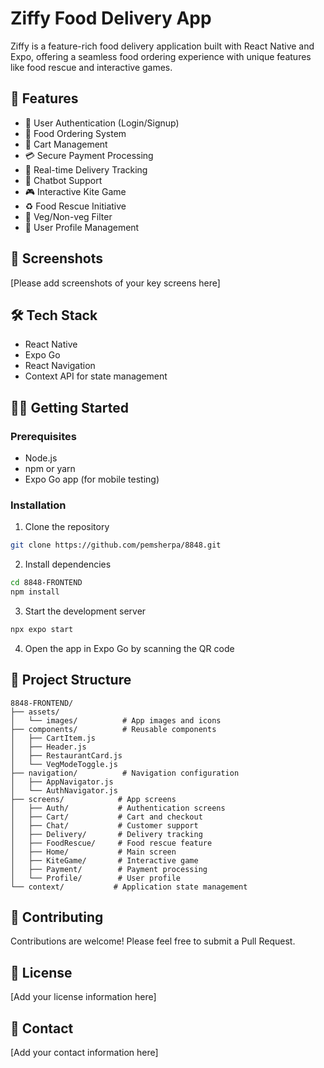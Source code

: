 # Ziffy Food Delivery App

Ziffy is a feature-rich food delivery application built with React Native and Expo, offering a seamless food ordering experience with unique features like food rescue and interactive games.

## 🚀 Features

- 🔐 User Authentication (Login/Signup)
- 🍔 Food Ordering System
- 🛒 Cart Management
- 💳 Secure Payment Processing
- 🚚 Real-time Delivery Tracking
- 💬 Chatbot Support
- 🎮 Interactive Kite Game
- ♻️ Food Rescue Initiative
- 🥬 Veg/Non-veg Filter
- 👤 User Profile Management

## 📱 Screenshots

[Please add screenshots of your key screens here]

## 🛠️ Tech Stack

- React Native
- Expo Go
- React Navigation
- Context API for state management

## 🏃‍♂️ Getting Started

### Prerequisites

- Node.js
- npm or yarn
- Expo Go app (for mobile testing)

### Installation

1. Clone the repository
```bash
git clone https://github.com/pemsherpa/8848.git
```

2. Install dependencies
```bash
cd 8848-FRONTEND
npm install
```

3. Start the development server
```bash
npx expo start
```

4. Open the app in Expo Go by scanning the QR code

## 📁 Project Structure

```
8848-FRONTEND/
├── assets/
│   └── images/          # App images and icons
├── components/          # Reusable components
│   ├── CartItem.js
│   ├── Header.js
│   ├── RestaurantCard.js
│   └── VegModeToggle.js
├── navigation/          # Navigation configuration
│   ├── AppNavigator.js
│   └── AuthNavigator.js
├── screens/            # App screens
│   ├── Auth/           # Authentication screens
│   ├── Cart/           # Cart and checkout
│   ├── Chat/           # Customer support
│   ├── Delivery/       # Delivery tracking
│   ├── FoodRescue/     # Food rescue feature
│   ├── Home/           # Main screen
│   ├── KiteGame/       # Interactive game
│   ├── Payment/        # Payment processing
│   └── Profile/        # User profile
└── context/           # Application state management
```

## 🤝 Contributing

Contributions are welcome! Please feel free to submit a Pull Request.

## 📝 License

[Add your license information here]

## 👥 Contact

[Add your contact information here]
